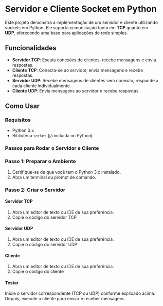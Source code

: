 # Servidor e Cliente Socket em Python

Este projeto demonstra a implementação de um servidor e cliente utilizando sockets em Python. Ele suporta comunicação tanto em **TCP** quanto em **UDP**, oferecendo uma base para aplicações de rede simples.

## Funcionalidades

- **Servidor TCP**: Escuta conexões de clientes, recebe mensagens e envia respostas.
- **Cliente TCP**: Conecta-se ao servidor, envia mensagens e recebe respostas.
- **Servidor UDP**: Recebe mensagens de clientes sem conexão, responde a cada cliente individualmente.
- **Cliente UDP**: Envia mensagens ao servidor e recebe respostas.

## Como Usar

### Requisitos

- Python 3.x
- Biblioteca `socket` (já incluída no Python)

### Passos para Rodar o Servidor e Cliente
### Passo 1: Preparar o Ambiente

1. Certifique-se de que você tem o Python 3.x instalado.
2. Abra um terminal ou prompt de comando.

### Passo 2: Criar o Servidor

#### Servidor TCP

1. Abra um editor de texto ou IDE de sua preferência.
2. Copie o código do servidor TCP


#### Servidor UDP

1. Abra um editor de texto ou IDE de sua preferência.
2. Copie o código do servidor UDP

#### Cliente

1. Abra um editor de texto ou IDE de sua preferência.
2. Copie o código do cliente

#### Testar
Inicie o servidor correspondente (TCP ou UDP) conforme explicado acima.
Depois, execute o cliente para enviar e receber mensagens.
